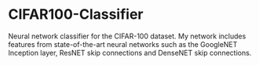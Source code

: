 # CIFAR100-Classifier
Neural network classifier for the CIFAR-100 dataset. My network includes features from state-of-the-art neural networks such as the GoogleNET Inception layer, ResNET skip connections and DenseNET skip connections.
